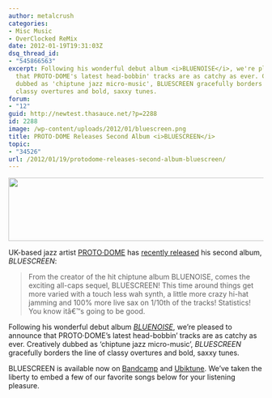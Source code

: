 ```yaml
---
author: metalcrush
categories:
- Misc Music
- OverClocked ReMix
date: 2012-01-19T19:31:03Z
dsq_thread_id:
- "545866563"
excerpt: Following his wonderful debut album <i>BLUENOISE</i>, we're pleased to announce
  that PROTO·DOME's latest head-bobbin' tracks are as catchy as ever. Creatively
  dubbed as 'chiptune jazz micro-music', BLUESCREEN gracefully borders the line of
  classy overtures and bold, saxxy tunes.
forum:
- "12"
guid: http://newtest.thasauce.net/?p=2288
id: 2288
image: /wp-content/uploads/2012/01/bluescreen.png
title: PROTO·DOME Releases Second Album <i>BLUESCREEN</i>
topic:
- "34526"
url: /2012/01/19/protodome-releases-second-album-bluescreen/
---
```


<center>
  <a href="http://thasauce.net/wp-content/uploads/2012/01/protodome.png"><img class="aligncenter size-full wp-image-2289" title="protodome" src="http://thasauce.net/wp-content/uploads/2012/01/protodome.png" alt="" width="550" height="125" srcset="http://thasauce.net/wp-content/uploads/2012/01/protodome.png 550w, http://thasauce.net/wp-content/uploads/2012/01/protodome-300x68.png 300w, http://thasauce.net/wp-content/uploads/2012/01/protodome-75x17.png 75w" sizes="(max-width: 550px) 100vw, 550px" /></a>
</center>


UK-based jazz artist [PROTO·DOME](https://www.facebook.com/PROTODOME) has [recently released](http://ocremix.org/forums/showthread.php?t=38193) his second album, _BLUESCREEN_:

> From the creator of the hit chiptune album BLUENOISE, comes the exciting all-caps sequel, BLUESCREEN! This time around things get more varied with a touch less wah synth, a little more crazy hi-hat jamming and 100% more live sax on 1/10th of the tracks! Statistics! You know itâ€™s going to be good.

Following his wonderful debut album _[BLUENOISE](http://protodome.bandcamp.com/album/bluenoise)_, we&#8217;re pleased to announce that PROTO·DOME&#8217;s latest head-bobbin&#8217; tracks are as catchy as ever. Creatively dubbed as &#8216;chiptune jazz micro-music&#8217;, _BLUESCREEN_ gracefully borders the line of classy overtures and bold, saxxy tunes.

BLUESCREEN is available now on [Bandcamp](http://protodome.bandcamp.com/album/bluescreen) and [Ubiktune](http://ubiktune.org/releases/ubi034-protodome-bluescreen). We&#8217;ve taken the liberty to embed a few of our favorite songs below for your listening pleasure.





<center>
</center>





<center>
</center>

